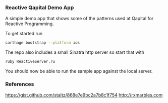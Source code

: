 ### Reactive Qapital Demo App
A simple demo app that shows some of the patterns used at Qapital for Reactive Programming.

To get started run
```sh
carthage bootstrap --platform ios
```
The repo also includes a small Sinatra http server so start that with
```sh
ruby ReactiveServer.ru
```
You should now be able to run the sample app against the local server.

### References
https://gist.github.com/staltz/868e7e9bc2a7b8c1f754
http://rxmarbles.com
